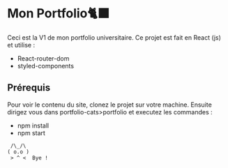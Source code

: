 # Mon Portfolio🐈‍⬛
Ceci est la V1 de mon portfolio universitaire. 
Ce projet est fait en React (js) et utilise : 
- React-router-dom
- styled-components

## Prérequis
Pour voir le contenu du site, clonez le projet sur votre machine. Ensuite dirigez vous dans portfolio-cats>portfolio et executez les commandes :
- npm install
- npm start

```
 /\_/\
( o.o )
 > ^ <  Bye ! 
```
